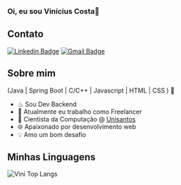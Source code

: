 ### Oi, eu sou Vinícius Costa👋

## Contato
[![Linkedin Badge](https://img.shields.io/badge/-LinkedIn-6633cc?style=flat-square&logo=Linkedin&logoColor=white&link=https://www.linkedin.com/in/vin%C3%ADcius-costa-425b931b8/)](https://www.linkedin.com/in/vin%C3%ADcius-costa-425b931b8/)
[![Gmail Badge](https://img.shields.io/badge/-vini.p.f.costa@hotmail.com-6633cc?style=flat-square&logo=Gmail&logoColor=white&link=mailto:contato@fernandakipper.com)](mailto:vini.p.f.costa@hotmail.com)
## Sobre mim
(Java | Spring Boot | C/C++ | Javascript | HTML | CSS ) 🚀
- ♨  Sou Dev Backend
- 🔭 Atualmente eu trabalho como Freelancer
- 🌱 Cientista da Computação @ [Unisantos](https://www.unisantos.br/)
- 🌐 Apaixonado por desenvolvimento web
- 💡  Amo um bom desafio
## Minhas Linguagens
![Vini Top Langs](https://github-readme-stats.vercel.app/api/top-langs/?username=vinicosta-p&theme=tokyonight&layout=compact)
